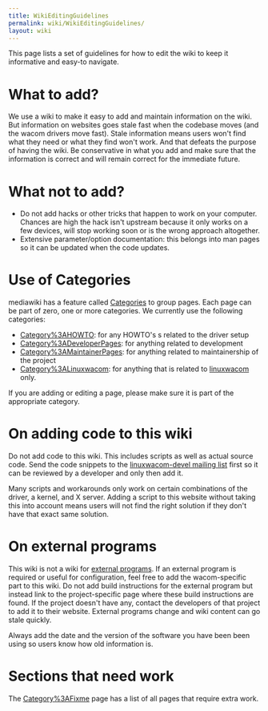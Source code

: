 ```yaml
---
title: WikiEditingGuidelines
permalink: wiki/WikiEditingGuidelines/
layout: wiki
---
```


This page lists a set of guidelines for how to edit the wiki to keep it
informative and easy-to navigate.

What to add?
============

We use a wiki to make it easy to add and maintain information on the
wiki. But information on websites goes stale fast when the codebase
moves (and the wacom drivers move fast). Stale information means users
won't find what they need or what they find won't work. And that defeats
the purpose of having the wiki. Be conservative in what you add and make
sure that the information is correct and will remain correct for the
immediate future.

What not to add?
================

-   Do not add hacks or other tricks that happen to work on your
    computer. Chances are high the hack isn't upstream because it only
    works on a few devices, will stop working soon or is the wrong
    approach altogether.
-   Extensive parameter/option documentation: this belongs into man
    pages so it can be updated when the code updates.

Use of Categories
=================

mediawiki has a feature called
[Categories](http://www.mediawiki.org/wiki/Help:Categories) to group
pages. Each page can be part of zero, one or more categories. We
currently use the following categories:

-   [Category%3AHOWTO](/wiki/Category%3AHOWTO "wikilink"): for any HOWTO's s
    related to the driver setup
-   [Category%3ADeveloperPages](/wiki/Category%3ADeveloperPages "wikilink"):
    for anything related to development
-   [Category%3AMaintainerPages](/wiki/Category%3AMaintainerPages "wikilink"):
    for anything related to maintainership of the project
-   [Category%3ALinuxwacom](/wiki/Category%3ALinuxwacom "wikilink"): for
    anything that is related to [linuxwacom](linuxwacom "wikilink")
    only.

If you are adding or editing a page, please make sure it is part of the
appropriate category.

On adding code to this wiki
===========================

Do not add code to this wiki. This includes scripts as well as actual
source code. Send the code snippets to the [linuxwacom-devel mailing
list](mailing_lists "wikilink") first so it can be reviewed by a
developer and only then add it.

Many scripts and workarounds only work on certain combinations of the
driver, a kernel, and X server. Adding a script to this website without
taking this into account means users will not find the right solution if
they don't have that exact same solution.

On external programs
====================

This wiki is not a wiki for [external
programs](/wiki/External_applications "wikilink"). If an external program is
required or useful for configuration, feel free to add the
wacom-specific part to this wiki. Do not add build instructions for the
external program but instead link to the project-specific page where
these build instructions are found. If the project doesn't have any,
contact the developers of that project to add it to their website.
External programs change and wiki content can go stale quickly.

Always add the date and the version of the software you have been been
using so users know how old information is.

Sections that need work
=======================

The [Category%3AFixme](/wiki/Category%3AFixme "wikilink") page has a list of
all pages that require extra work.
